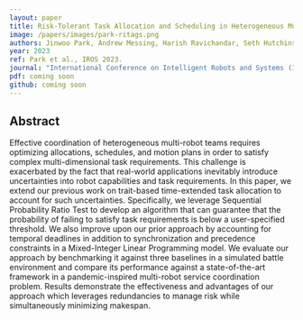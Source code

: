 ```yaml
---
layout: paper
title: Risk-Tolerant Task Allocation and Scheduling in Heterogeneous Multi-Robot Team
image: /papers/images/park-ritags.png
authors: Jinwoo Park, Andrew Messing, Harish Ravichandar, Seth Hutchinson
year: 2023
ref: Park et al., IROS 2023.
journal: "International Conference on Intelligent Robots and Systems (IROS)"
pdf: coming soon
github: coming soon
---
```


## Abstract

Effective coordination of heterogeneous multi-robot teams requires optimizing allocations, schedules, and motion plans in order to satisfy complex multi-dimensional task requirements. This challenge is exacerbated by the fact that real-world applications inevitably introduce uncertainties into robot capabilities and task requirements. In this paper, we extend our previous work on trait-based time-extended task allocation to account for such uncertainties. 
Specifically, we leverage Sequential Probability Ratio Test to develop an algorithm that can guarantee that the probability of failing to satisfy task requirements is below a user-specified threshold. We also improve upon our prior approach by accounting for temporal deadlines in addition to synchronization and precedence constraints in a Mixed-Integer Linear Programming model. We evaluate our approach by benchmarking it against three baselines in a simulated battle environment and compare its performance against a state-of-the-art framework in a pandemic-inspired multi-robot service coordination problem. Results demonstrate the effectiveness and advantages of our approach which leverages redundancies to manage risk while simultaneously minimizing makespan.